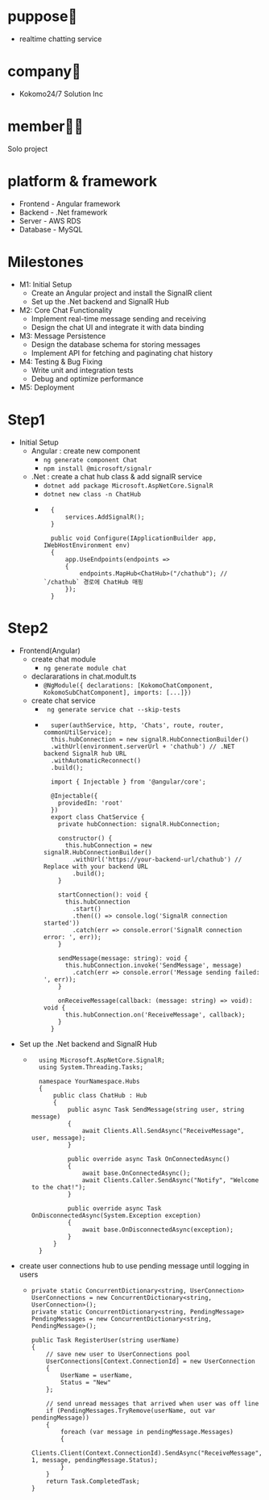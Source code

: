 # puppose📢
  + realtime chatting service
# company🐘
  + Kokomo24/7 Solution Inc
# member🧑‍💻
  Solo project
# platform & framework
  + Frontend - Angular framework
  + Backend - .Net framework
  + Server - AWS RDS
  + Database - MySQL
# Milestones
  + M1: Initial Setup
    + Create an Angular project and install the SignalR client
    + Set up the .Net backend and SignalR Hub
  + M2: Core Chat Functionality
    + Implement real-time message sending and receiving
    + Design the chat UI and integrate it with data binding
  + M3: Message Persistence
    + Design the database schema for storing messages
    + Implement API for fetching and paginating chat history
  + M4: Testing & Bug Fixing
    + Write unit and integration tests
    + Debug and optimize performance
  + M5: Deployment
# Step1
  + Initial Setup
    + Angular : create new component
      + ```ng generate component Chat```
      + ```npm install @microsoft/signalr```
    + .Net : create a chat hub class & add signalR service
      + ```dotnet add package Microsoft.AspNetCore.SignalR```
      + ```dotnet new class -n ChatHub```
      + ``` public void ConfigureServices(IServiceCollection services)
          {
              services.AddSignalR();
          }
          
          public void Configure(IApplicationBuilder app, IWebHostEnvironment env)
          {
              app.UseEndpoints(endpoints =>
              {
                  endpoints.MapHub<ChatHub>("/chathub"); // `/chathub` 경로에 ChatHub 매핑
              });
          }
# Step2
  + Frontend(Angular)
    + create chat module
      + ``` ng generate module chat ```
    + declararations in chat.modult.ts
        + ```@NgModule({ declarations: [KokomoChatComponent, KokomoSubChatComponent], imports: [...]})```
    + create chat service
      + ``` ng generate service chat --skip-tests```
      + ```
          super(authService, http, 'Chats', route, router, commonUtilService);
          this.hubConnection = new signalR.HubConnectionBuilder()
          .withUrl(environment.serverUrl + 'chathub') // .NET backend SignalR hub URL
          .withAutomaticReconnect()
          .build();

          import { Injectable } from '@angular/core';
          
          @Injectable({
            providedIn: 'root'
          })
          export class ChatService {
            private hubConnection: signalR.HubConnection;
          
            constructor() {
              this.hubConnection = new signalR.HubConnectionBuilder()
                .withUrl('https://your-backend-url/chathub') // Replace with your backend URL
                .build();
            }
          
            startConnection(): void {
              this.hubConnection
                .start()
                .then(() => console.log('SignalR connection started'))
                .catch(err => console.error('SignalR connection error: ', err));
            }
          
            sendMessage(message: string): void {
              this.hubConnection.invoke('SendMessage', message)
                .catch(err => console.error('Message sending failed: ', err));
            }
          
            onReceiveMessage(callback: (message: string) => void): void {
              this.hubConnection.on('ReceiveMessage', callback);
            }
          }
  + Set up the .Net backend and SignalR Hub
    + ```
        using Microsoft.AspNetCore.SignalR;
        using System.Threading.Tasks;
  
        namespace YourNamespace.Hubs
        {
            public class ChatHub : Hub
            {
                public async Task SendMessage(string user, string message)
                {
                    await Clients.All.SendAsync("ReceiveMessage", user, message);
                }
    
                public override async Task OnConnectedAsync()
                {
                    await base.OnConnectedAsync();
                    await Clients.Caller.SendAsync("Notify", "Welcome to the chat!");
                }
        
                public override async Task OnDisconnectedAsync(System.Exception exception)
                {
                    await base.OnDisconnectedAsync(exception);
                }
            }
        }
  + create user connections hub to use pending message until logging in users
    + ```
      private static ConcurrentDictionary<string, UserConnection> UserConnections = new ConcurrentDictionary<string, UserConnection>();
      private static ConcurrentDictionary<string, PendingMessage> PendingMessages = new ConcurrentDictionary<string, PendingMessage>();
  
      public Task RegisterUser(string userName)
      {
          // save new user to UserConnections pool
          UserConnections[Context.ConnectionId] = new UserConnection
          {
              UserName = userName,
              Status = "New"
          };
  
          // send unread messages that arrived when user was off line
          if (PendingMessages.TryRemove(userName, out var pendingMessage))
          {
              foreach (var message in pendingMessage.Messages)
              {
                  Clients.Client(Context.ConnectionId).SendAsync("ReceiveMessage", 1, message, pendingMessage.Status);
              }
          }
          return Task.CompletedTask;
      }
